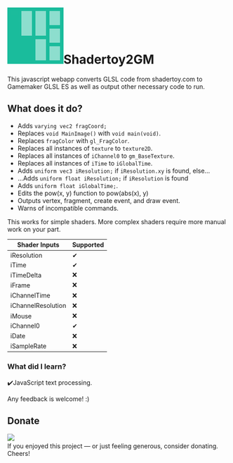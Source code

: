 # ![logo](graphics/Logo.png)Shadertoy2GM 

This javascript webapp converts GLSL code from shadertoy.com to Gamemaker GLSL ES as well as output other necessary code to run.

## What does it do?
* Adds ```varying vec2 fragCoord;```
* Replaces ```void MainImage()``` with ```void main(void)```.
* Replaces ```fragColor``` with ```gl_FragColor```.
* Replaces all instances of ```texture``` to ```texture2D```.
* Replaces all instances of ```iChannel0``` to ```gm_BaseTexture```.
* Replaces all instances of ```iTime``` to ```iGlobalTime```.
* Adds ```uniform vec3 iResolution;``` if ```iResolution.xy``` is found, else...
* ...Adds ```uniform float iResolution;``` if ```iResolution``` is found
* Adds ```uniform float iGlobalTime;```.
* Edits the pow(x, y) function to pow(abs(x), y)
* Outputs vertex, fragment, create event, and draw event.
* Warns of incompatible commands.

This works for simple shaders. More complex shaders require more manual work on your part.

|Shader Inputs|Supported|  
|---|---|
|iResolution|✔|
|iTime|✔|
|iTimeDelta|❌|
|iFrame|❌|
|iChannelTime|❌|
|iChannelResolution|❌|
|iMouse|❌|
|iChannel0|✔|
|iDate|❌|
|iSampleRate|❌|


### What did I learn?
✔️JavaScript text processing.

Any feedback is welcome! :)

## Donate
<a href="https://www.paypal.com/paypalme/iarri32"><img src="https://github.com/andreostrovsky/donate-with-paypal/blob/master/blue.svg" height="40"></a>  
If you enjoyed this project — or just feeling generous, consider donating. Cheers!
